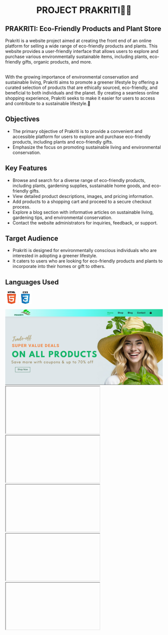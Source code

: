 <h1 align="center">PROJECT PRAKRITI🌱🌿</h1>
<h2>PRAKRITI: Eco-Friendly Products and Plant Store</h2>
Prakriti is a website project aimed at creating the front end of an online platform for selling a wide range of eco-friendly products and plants. This website provides a user-friendly interface that allows users to explore and purchase various environmentally sustainable items, including plants, eco-friendly gifts, organic products, and more.<br><br>

With the growing importance of environmental conservation and sustainable living, Prakriti aims to promote a greener lifestyle by offering a curated selection of products that are ethically sourced, eco-friendly, and beneficial to both individuals and the planet. By creating a seamless online shopping experience, Prakriti seeks to make it easier for users to access and contribute to a sustainable lifestyle.💚
## Objectives
- The primary objective of Prakriti is to provide a convenient and accessible platform for users to explore and purchase eco-friendly products, including plants and eco-friendly gifts.
- Emphasize the focus on promoting sustainable living and environmental conservation.

## Key Features
- Browse and search for a diverse range of eco-friendly products, including plants, gardening supplies, sustainable home goods, and eco-friendly gifts.
- View detailed product descriptions, images, and pricing information.
- Add products to a shopping cart and proceed to a secure checkout process.
- Explore a blog section with informative articles on sustainable living, gardening tips, and environmental conservation.
- Contact the website administrators for inquiries, feedback, or support.



## Target Audience
- Prakriti is designed for environmentally conscious individuals who are interested in adopting a greener lifestyle.
- It caters to users who are looking for eco-friendly products and plants to incorporate into their homes or gift to others.

## Languages Used
<code><img height="40" src="https://raw.githubusercontent.com/github/explore/80688e429a7d4ef2fca1e82350fe8e3517d3494d/topics/html/html.png"></code>
<code><img height="40" src="https://raw.githubusercontent.com/github/explore/80688e429a7d4ef2fca1e82350fe8e3517d3494d/topics/css/css.png"></code>


<img src="Images/image.png">

<iframe src=""></iframe>
<iframe src=""></iframe>
<iframe src=""></iframe>
<iframe src=""></iframe>
<iframe src=""></iframe>


